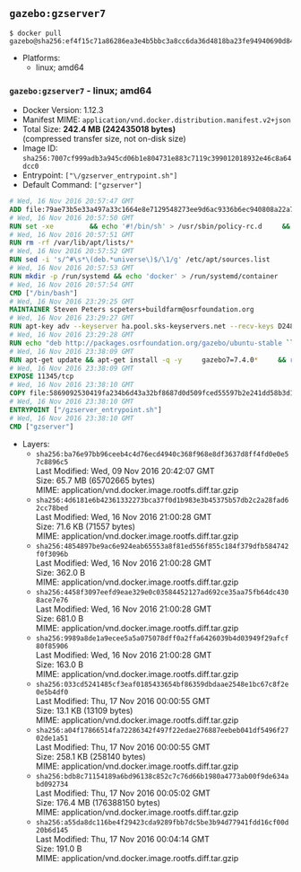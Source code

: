 ## `gazebo:gzserver7`

```console
$ docker pull gazebo@sha256:ef4f15c71a86286ea3e4b5bbc3a8cc6da36d4818ba23fe94940690d8465b04a3
```

-	Platforms:
	-	linux; amd64

### `gazebo:gzserver7` - linux; amd64

-	Docker Version: 1.12.3
-	Manifest MIME: `application/vnd.docker.distribution.manifest.v2+json`
-	Total Size: **242.4 MB (242435018 bytes)**  
	(compressed transfer size, not on-disk size)
-	Image ID: `sha256:7007cf999adb3a945cd06b1e804731e883c7119c399012018932e46c8a64dcc0`
-	Entrypoint: `["\/gzserver_entrypoint.sh"]`
-	Default Command: `["gzserver"]`

```dockerfile
# Wed, 16 Nov 2016 20:57:47 GMT
ADD file:79ae73b5e33a497a33c1664e8e7129548273ee9d6ac9336b6ec940808a22a781 in / 
# Wed, 16 Nov 2016 20:57:50 GMT
RUN set -xe 		&& echo '#!/bin/sh' > /usr/sbin/policy-rc.d 	&& echo 'exit 101' >> /usr/sbin/policy-rc.d 	&& chmod +x /usr/sbin/policy-rc.d 		&& dpkg-divert --local --rename --add /sbin/initctl 	&& cp -a /usr/sbin/policy-rc.d /sbin/initctl 	&& sed -i 's/^exit.*/exit 0/' /sbin/initctl 		&& echo 'force-unsafe-io' > /etc/dpkg/dpkg.cfg.d/docker-apt-speedup 		&& echo 'DPkg::Post-Invoke { "rm -f /var/cache/apt/archives/*.deb /var/cache/apt/archives/partial/*.deb /var/cache/apt/*.bin || true"; };' > /etc/apt/apt.conf.d/docker-clean 	&& echo 'APT::Update::Post-Invoke { "rm -f /var/cache/apt/archives/*.deb /var/cache/apt/archives/partial/*.deb /var/cache/apt/*.bin || true"; };' >> /etc/apt/apt.conf.d/docker-clean 	&& echo 'Dir::Cache::pkgcache ""; Dir::Cache::srcpkgcache "";' >> /etc/apt/apt.conf.d/docker-clean 		&& echo 'Acquire::Languages "none";' > /etc/apt/apt.conf.d/docker-no-languages 		&& echo 'Acquire::GzipIndexes "true"; Acquire::CompressionTypes::Order:: "gz";' > /etc/apt/apt.conf.d/docker-gzip-indexes 		&& echo 'Apt::AutoRemove::SuggestsImportant "false";' > /etc/apt/apt.conf.d/docker-autoremove-suggests
# Wed, 16 Nov 2016 20:57:51 GMT
RUN rm -rf /var/lib/apt/lists/*
# Wed, 16 Nov 2016 20:57:52 GMT
RUN sed -i 's/^#\s*\(deb.*universe\)$/\1/g' /etc/apt/sources.list
# Wed, 16 Nov 2016 20:57:53 GMT
RUN mkdir -p /run/systemd && echo 'docker' > /run/systemd/container
# Wed, 16 Nov 2016 20:57:54 GMT
CMD ["/bin/bash"]
# Wed, 16 Nov 2016 23:29:25 GMT
MAINTAINER Steven Peters scpeters+buildfarm@osrfoundation.org
# Wed, 16 Nov 2016 23:29:27 GMT
RUN apt-key adv --keyserver ha.pool.sks-keyservers.net --recv-keys D2486D2DD83DB69272AFE98867170598AF249743
# Wed, 16 Nov 2016 23:29:28 GMT
RUN echo "deb http://packages.osrfoundation.org/gazebo/ubuntu-stable `lsb_release -cs` main" > /etc/apt/sources.list.d/gazebo-latest.list
# Wed, 16 Nov 2016 23:38:09 GMT
RUN apt-get update && apt-get install -q -y     gazebo7=7.4.0*     && rm -rf /var/lib/apt/lists/*
# Wed, 16 Nov 2016 23:38:09 GMT
EXPOSE 11345/tcp
# Wed, 16 Nov 2016 23:38:10 GMT
COPY file:5869092530419fa234b6d43a32bf8687d0d509fced55597b2e241dd58b3d1335 in / 
# Wed, 16 Nov 2016 23:38:10 GMT
ENTRYPOINT ["/gzserver_entrypoint.sh"]
# Wed, 16 Nov 2016 23:38:10 GMT
CMD ["gzserver"]
```

-	Layers:
	-	`sha256:ba76e97bb96ceeb4c4d76ecd4940c368f968e8df3637d8ff4fd0e0e57c8896c5`  
		Last Modified: Wed, 09 Nov 2016 20:42:07 GMT  
		Size: 65.7 MB (65702665 bytes)  
		MIME: application/vnd.docker.image.rootfs.diff.tar.gzip
	-	`sha256:4d6181e6b42361332273bca37f0d1b983e3b45375b57db2c2a28fad62cc78bed`  
		Last Modified: Wed, 16 Nov 2016 21:00:28 GMT  
		Size: 71.6 KB (71557 bytes)  
		MIME: application/vnd.docker.image.rootfs.diff.tar.gzip
	-	`sha256:4854897be9ac6e924eab65553a8f81ed556f855c184f379dfb584742f0f3096b`  
		Last Modified: Wed, 16 Nov 2016 21:00:28 GMT  
		Size: 362.0 B  
		MIME: application/vnd.docker.image.rootfs.diff.tar.gzip
	-	`sha256:4458f3097eefd9eae329e0c03584452127ad692ce35aa75fb64dc4308ace7e76`  
		Last Modified: Wed, 16 Nov 2016 21:00:28 GMT  
		Size: 681.0 B  
		MIME: application/vnd.docker.image.rootfs.diff.tar.gzip
	-	`sha256:9989a8de1a9ecee5a5a075078dff0a2ffa6426039b4d03949f29afcf80f85906`  
		Last Modified: Wed, 16 Nov 2016 21:00:28 GMT  
		Size: 163.0 B  
		MIME: application/vnd.docker.image.rootfs.diff.tar.gzip
	-	`sha256:033cd5241485cf3eaf0185433654bf86359dbdaae2548e1bc67c8f2e0e5b4df0`  
		Last Modified: Thu, 17 Nov 2016 00:00:55 GMT  
		Size: 13.1 KB (13109 bytes)  
		MIME: application/vnd.docker.image.rootfs.diff.tar.gzip
	-	`sha256:a04f17866514fa72286342f497f22edae276887eebeb041df5496f2702de1a51`  
		Last Modified: Thu, 17 Nov 2016 00:00:55 GMT  
		Size: 258.1 KB (258140 bytes)  
		MIME: application/vnd.docker.image.rootfs.diff.tar.gzip
	-	`sha256:bdb8c71154189a6bd96138c852c7c76d66b1980a4773ab00f9de634abd092734`  
		Last Modified: Thu, 17 Nov 2016 00:05:02 GMT  
		Size: 176.4 MB (176388150 bytes)  
		MIME: application/vnd.docker.image.rootfs.diff.tar.gzip
	-	`sha256:a55da8dc116be4f29423cda9289fbb7dc5be3b94d77941fdd16cf00d20b6d145`  
		Last Modified: Thu, 17 Nov 2016 00:04:14 GMT  
		Size: 191.0 B  
		MIME: application/vnd.docker.image.rootfs.diff.tar.gzip
